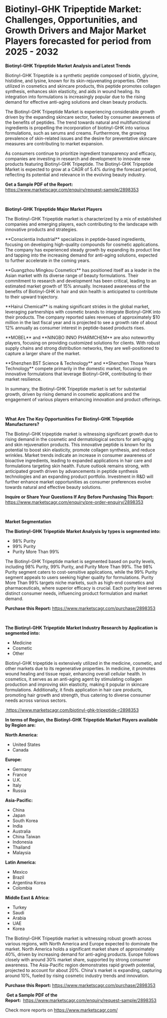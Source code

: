 <p><h1>Biotinyl-GHK Tripeptide Market: Challenges, Opportunities, and Growth Drivers and Major Market Players forecasted for period from 2025 - 2032</h1></p><p><strong>Biotinyl-GHK Tripeptide Market Analysis and Latest Trends</strong></p>
<p><p>Biotinyl-GHK Tripeptide is a synthetic peptide composed of biotin, glycine, histidine, and lysine, known for its skin-rejuvenating properties. Often utilized in cosmetics and skincare products, this peptide promotes collagen synthesis, enhances skin elasticity, and aids in wound healing. Its integration into formulations is increasingly popular due to the rising demand for effective anti-aging solutions and clean beauty products.</p><p>The Biotinyl-GHK Tripeptide Market is experiencing considerable growth driven by the expanding skincare sector, fueled by consumer awareness of the benefits of peptides. The trend towards natural and multifunctional ingredients is propelling the incorporation of biotinyl-GHK into various formulations, such as serums and creams. Furthermore, the growing prevalence of skin-related issues and the desire for preventative skincare measures are contributing to market expansion. </p><p>As consumers continue to prioritize ingredient transparency and efficacy, companies are investing in research and development to innovate new products featuring Biotinyl-GHK Tripeptide. The Biotinyl-GHK Tripeptide Market is expected to grow at a CAGR of 5.4% during the forecast period, reflecting its potential and relevance in the evolving beauty industry.</p></p>
<p><strong>Get a Sample PDF of the Report:&nbsp;</strong> <a href="https://www.marketscagr.com/enquiry/request-sample/2898353?utm_campaign=2804&utm_medium=2&utm_source=Github&utm_content=ia&utm_term=15032025&utm_id=biotinyl-ghk-tripeptide">https://www.marketscagr.com/enquiry/request-sample/2898353</a></p>
<p>&nbsp;</p>
<p><strong>Biotinyl-GHK Tripeptide Major Market Players</strong></p>
<p><p>The Biotinyl-GHK Tripeptide market is characterized by a mix of established companies and emerging players, each contributing to the landscape with innovative products and strategies. </p><p>**Conscientia Industrial** specializes in peptide-based ingredients, focusing on developing high-quality compounds for cosmetic applications. The company has experienced steady growth by expanding its product line and tapping into the increasing demand for anti-aging solutions, expected to further accelerate in the coming years.</p><p>**Guangzhou Mingkou Cosmetics** has positioned itself as a leader in the Asian market with its diverse range of beauty formulations. Their commitment to research and development has been critical, leading to an estimated market growth of 15% annually. Increased awareness of the benefits of Biotinyl-GHK in hair and skin health is anticipated to contribute to their upward trajectory.</p><p>**Hairui Chemical** is making significant strides in the global market, leveraging partnerships with cosmetic brands to integrate Biotinyl-GHK into their products. The company reported sales revenues of approximately $10 million in the last fiscal year and is projected to see a growth rate of about 12% annually as consumer interest in peptide-based products rises.</p><p>**MOBEL** and **NINGBO INNO PHARMCHEM** are also noteworthy players, focusing on providing customized solutions for clients. With robust supply chains and strong distribution networks, they are well-positioned to capture a larger share of the market.</p><p>**Shenzhen BST Science & Technology** and **Shenzhen Those Years Technology** compete primarily in the domestic market, focusing on innovative formulations that leverage Biotinyl-GHK, contributing to their market resilience.</p><p>In summary, the Biotinyl-GHK Tripeptide market is set for substantial growth, driven by rising demand in cosmetic applications and the engagement of various players enhancing innovation and product offerings.</p></p>
<p>&nbsp;</p>
<p><strong>What Are The Key Opportunities For Biotinyl-GHK Tripeptide Manufacturers?</strong></p>
<p><p>The Biotinyl-GHK tripeptide market is witnessing significant growth due to rising demand in the cosmetic and dermatological sectors for anti-aging and skin rejuvenation products. This innovative peptide is known for its potential to boost skin elasticity, promote collagen synthesis, and reduce wrinkles. Market trends indicate an increase in consumer awareness of bioactive ingredients, leading to expanded applications in hair care and formulations targeting skin health. Future outlook remains strong, with anticipated growth driven by advancements in peptide synthesis technologies and an expanding product portfolio. Investment in R&D will further enhance market opportunities as consumer preferences evolve towards natural and effective beauty solutions.</p></p>
<p><strong>Inquire or Share Your Questions If Any Before Purchasing This Report:</strong> <a href="https://www.marketscagr.com/enquiry/pre-order-enquiry/2898353?utm_campaign=2804&utm_medium=2&utm_source=Github&utm_content=ia&utm_term=15032025&utm_id=biotinyl-ghk-tripeptide">https://www.marketscagr.com/enquiry/pre-order-enquiry/2898353</a></p>
<p>&nbsp;</p>
<p><strong>Market Segmentation</strong></p>
<p><strong>The Biotinyl-GHK Tripeptide Market Analysis by types is segmented into:</strong></p>
<p><ul><li>98% Purity</li><li>99% Purity</li><li>Purity More Than 99%</li></ul></p>
<p><p>The Biotinyl-GHK Tripeptide market is segmented based on purity levels, including 98% Purity, 99% Purity, and Purity More Than 99%. The 98% Purity segment caters to cost-sensitive applications, while the 99% Purity segment appeals to users seeking higher quality for formulations. Purity More Than 99% targets niche markets, such as high-end cosmetics and pharmaceuticals, where superior efficacy is crucial. Each purity level serves distinct consumer needs, influencing product formulation and market demand.</p></p>
<p><strong>Purchase this Report:&nbsp;</strong><a href="https://www.marketscagr.com/purchase/2898353?utm_campaign=2804&utm_medium=2&utm_source=Github&utm_content=ia&utm_term=15032025&utm_id=biotinyl-ghk-tripeptide">https://www.marketscagr.com/purchase/2898353</a></p>
<p>&nbsp;</p>
<p><strong>The Biotinyl-GHK Tripeptide Market Industry Research by Application is segmented into:</strong></p>
<p><ul><li>Medicine</li><li>Cosmetic</li><li>Other</li></ul></p>
<p><p>Biotinyl-GHK tripeptide is extensively utilized in the medicine, cosmetic, and other markets due to its regenerative properties. In medicine, it promotes wound healing and tissue repair, enhancing overall cellular health. In cosmetics, it serves as an anti-aging agent by stimulating collagen production and improving skin elasticity, making it popular in skincare formulations. Additionally, it finds application in hair care products, promoting hair growth and strength, thus catering to diverse consumer needs across various sectors.</p></p>
<p><a href="https://www.marketscagr.com/biotinyl-ghk-tripeptide-r2898353?utm_campaign=2804&utm_medium=2&utm_source=Github&utm_content=ia&utm_term=15032025&utm_id=biotinyl-ghk-tripeptide">&nbsp;https://www.marketscagr.com/biotinyl-ghk-tripeptide-r2898353</a></p>
<p><strong>In terms of Region, the Biotinyl-GHK Tripeptide Market Players available by Region are:</strong></p>
<p>
    <p> <strong> North America: </strong>
        <ul>
            <li>United States</li>
            <li>Canada</li>
        </ul>
        </p> 
    <p> <strong> Europe: </strong>
        <ul>
            <li>Germany</li>
            <li>France</li>
            <li>U.K.</li>
            <li>Italy</li>
            <li>Russia</li>
        </ul>
        </p> 
    <p> <strong> Asia-Pacific: </strong>
        <ul>
            <li>China</li>
            <li>Japan</li>
            <li>South Korea</li>
            <li>India</li>
            <li>Australia</li>
            <li>China Taiwan</li>
            <li>Indonesia</li>
            <li>Thailand</li>
            <li>Malaysia</li>
        </ul>
        </p> 
    <p> <strong> Latin America: </strong>
        <ul>
            <li>Mexico</li>
            <li>Brazil</li>
            <li>Argentina Korea</li>
            <li>Colombia</li>
        </ul>
        </p> 
    <p> <strong> Middle East & Africa: </strong>
        <ul>
            <li>Turkey</li>
            <li>Saudi</li>
            <li>Arabia</li>
            <li>UAE</li>
            <li>Korea</li>
        </ul>
    </p>
    </p>
<p><p>The Biotinyl-GHK Tripeptide market is witnessing robust growth across various regions, with North America and Europe expected to dominate the market. North America holds a significant market share of approximately 40%, driven by increasing demand for anti-aging products. Europe follows closely with around 30% market share, supported by strong consumer awareness. The Asia-Pacific region demonstrates rapid growth potential, projected to account for about 20%. China's market is expanding, capturing around 10%, fueled by rising cosmetic industry trends and innovation.</p></p>
<p><strong>Purchase this Report: </strong><a href="https://www.marketscagr.com/purchase/2898353?utm_campaign=2804&utm_medium=2&utm_source=Github&utm_content=ia&utm_term=15032025&utm_id=biotinyl-ghk-tripeptide">https://www.marketscagr.com/purchase/2898353</a></p>
<p>&nbsp;<strong>Get a Sample PDF of the Report:&nbsp;&nbsp;</strong><a href="https://www.marketscagr.com/enquiry/request-sample/2898353?utm_campaign=2804&utm_medium=2&utm_source=Github&utm_content=ia&utm_term=15032025&utm_id=biotinyl-ghk-tripeptide">https://www.marketscagr.com/enquiry/request-sample/2898353</a></p>
<p><strong></strong></p>
<p>Check more reports on <a href="https://www.marketscagr.com/?utm_campaign=2804&utm_medium=2&utm_source=Github&utm_content=ia&utm_term=15032025&utm_id=biotinyl-ghk-tripeptide">https://www.marketscagr.com/</a></p>